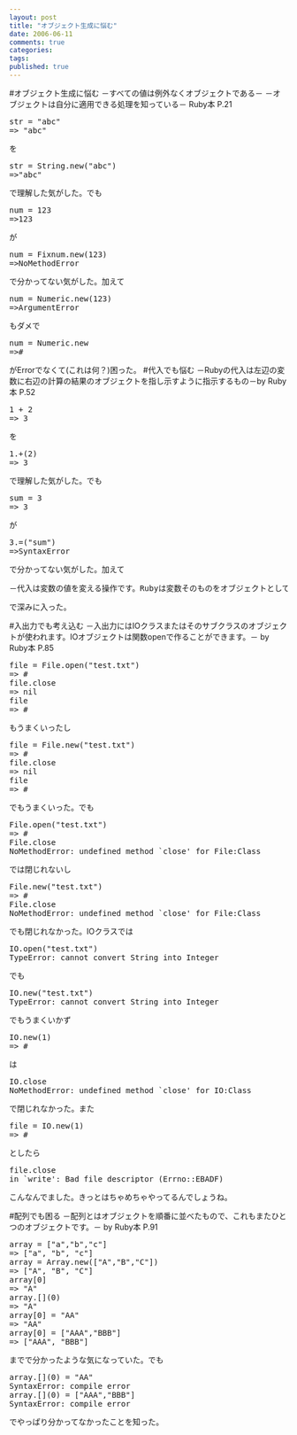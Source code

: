 ```yaml
---
layout: post
title: "オブジェクト生成に悩む"
date: 2006-06-11
comments: true
categories:
tags:
published: true
---
```


#オブジェクト生成に悩む
－すべての値は例外なくオブジェクトである－
－オブジェクトは自分に適用できる処理を知っている－ Ruby本 P.21
<pre>
str = "abc"
=> "abc"
</pre>
を
<pre>
str = String.new("abc")
=>"abc"
</pre>
で理解した気がした。でも
<pre>
num = 123
=>123
</pre>
が
<pre>num = Fixnum.new(123)
=>NoMethodError
</pre>
で分かってない気がした。加えて
<pre>
num = Numeric.new(123)
=>ArgumentError
</pre>
もダメで
<pre>num = Numeric.new
=>#<Numeric:0x29e7798>
</pre>
がErrorでなくて(これは何？)困った。
#代入でも悩む
－Rubyの代入は左辺の変数に右辺の計算の結果のオブジェクトを指し示すように指示するもの－by Ruby本 P.52
<pre>
1 + 2
=> 3
</pre>を
<pre>1.+(2)
=> 3
</pre>で理解した気がした。でも
<pre>sum = 3
=> 3
</pre>が
<pre>3.=("sum")
=>SyntaxError
</pre>で分かってない気がした。加えて
<pre>－代入は変数の値を変える操作です。Rubyは変数そのものをオブジェクトとして取り扱う機能がありませんから、代入をメソッドとして定義することはできません。－ by Ruby本 P.56
</pre>で深みに入った。
#入出力でも考え込む
－入出力にはIOクラスまたはそのサブクラスのオブジェクトが使われます。IOオブジェクトは関数openで作ることができます。－ by Ruby本 P.85
<pre>file = File.open("test.txt")
=> #<File:test.txt>
file.close
=> nil
file
=> #<File:test.txt (closed)>
</pre>もうまくいったし
<pre>
file = File.new("test.txt")
=> #<File:test.txt>
file.close
=> nil
file
=> #<File:test.txt (closed)>
</pre>でもうまくいった。でも
<pre>File.open("test.txt")
=> #<File:test.txt>
File.close
NoMethodError: undefined method `close' for File:Class
</pre>では閉じれないし
<pre>File.new("test.txt")
=> #<File:test.txt>
File.close
NoMethodError: undefined method `close' for File:Class
</pre>でも閉じれなかった。IOクラスでは
<pre>IO.open("test.txt")
TypeError: cannot convert String into Integer
</pre>でも
<pre>IO.new("test.txt")
TypeError: cannot convert String into Integer
</pre>でもうまくいかず
<pre>IO.new(1)
=> #<IO:0x2c811f0>
</pre>は
<pre>IO.close
NoMethodError: undefined method `close' for IO:Class
</pre>で閉じれなかった。また
<pre>
file = IO.new(1)
=> #<IO:0x2c67378>
</pre>としたら
<pre>
file.close
in `write': Bad file descriptor (Errno::EBADF)
</pre>こんなんでました。きっとはちゃめちゃやってるんでしょうね。
#配列でも困る
－配列とはオブジェクトを順番に並べたもので、これもまたひとつのオブジェクトです。－ by Ruby本 P.91
<pre>
array = ["a","b","c"]
=> ["a", "b", "c"]
array = Array.new(["A","B","C"])
=> ["A", "B", "C"]
array[0]
=> "A"
array.[](0)
=> "A"
array[0] = "AA"
=> "AA"
array[0] = ["AAA","BBB"]
=> ["AAA", "BBB"]
</pre>
までで分かったような気になっていた。でも
<pre>
array.[](0) = "AA"
SyntaxError: compile error
array.[](0) = ["AAA","BBB"]
SyntaxError: compile error
</pre>
でやっぱり分かってなかったことを知った。
